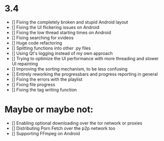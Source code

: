 # 3.4
- [] Fixing the completely broken and stupid Android layout
- [] Fixing the UI flickering issues on Android
- [] Fixing the low thread starting times on Android
- [] Fixing searching for xvideos
- [] Huge code refactoring
- [] Splitting functions into other .py files
- [] Using Qt's logging instead of my own approach
- [] Trying to optimize the UI performance with more threading and slower UI repainting
- [] Improving the sorting mechanism, to be less confusing
- [] Entirely reworking the progressbars and progress reporting in general
- [] Fixing the errors with the playlist
- [] Fixing file progress
- [] Fixing the tag writing function

# Maybe or maybe not:
- [] Enabling optional downloading over the tor network or proxies
- [] Distributing Porn Fetch over the p2p network too
- [] Supporting FFmpeg on Android